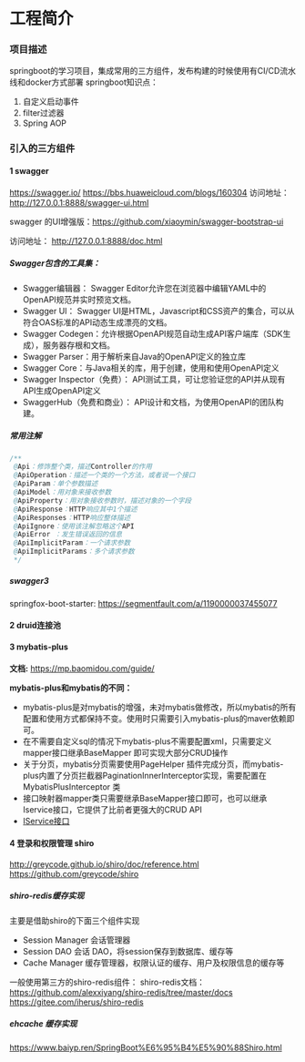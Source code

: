 # 工程简介
###  项目描述
springboot的学习项目，集成常用的三方组件，发布构建的时候使用有CI/CD流水线和docker方式部署
springboot知识点：
1. 自定义启动事件
2. filter过滤器
3. Spring AOP

### 引入的三方组件
#### 1 swagger
https://swagger.io/
https://bbs.huaweicloud.com/blogs/160304
访问地址：http://127.0.0.1:8888/swagger-ui.html

swagger 的UI增强版：https://github.com/xiaoymin/swagger-bootstrap-ui

访问地址： http://127.0.0.1:8888/doc.html
##### Swagger包含的工具集：
* Swagger编辑器： Swagger Editor允许您在浏览器中编辑YAML中的OpenAPI规范并实时预览文档。
* Swagger UI： Swagger UI是HTML，Javascript和CSS资产的集合，可以从符合OAS标准的API动态生成漂亮的文档。
* Swagger Codegen：允许根据OpenAPI规范自动生成API客户端库（SDK生成），服务器存根和文档。
* Swagger Parser：用于解析来自Java的OpenAPI定义的独立库
* Swagger Core：与Java相关的库，用于创建，使用和使用OpenAPI定义
* Swagger Inspector（免费）： API测试工具，可让您验证您的API并从现有API生成OpenAPI定义
* SwaggerHub（免费和商业）： API设计和文档，为使用OpenAPI的团队构建。
##### 常用注解
```java
/**
 @Api：修饰整个类，描述Controller的作用
 @ApiOperation：描述一个类的一个方法，或者说一个接口
 @ApiParam：单个参数描述
 @ApiModel：用对象来接收参数
 @ApiProperty：用对象接收参数时，描述对象的一个字段
 @ApiResponse：HTTP响应其中1个描述
 @ApiResponses：HTTP响应整体描述
 @ApiIgnore：使用该注解忽略这个API
 @ApiError ：发生错误返回的信息
 @ApiImplicitParam：一个请求参数
 @ApiImplicitParams：多个请求参数
 */
```
##### swagger3 
 springfox-boot-starter: https://segmentfault.com/a/1190000037455077
#### 2 druid连接池
#### 3 mybatis-plus
**文档:** https://mp.baomidou.com/guide/

**mybatis-plus和mybatis的不同：** 
* mybatis-plus是对mybatis的增强，未对mybatis做修改，所以mybatis的所有配置和使用方式都保持不变。使用时只需要引入mybatis-plus的maver依赖即可。
* 在不需要自定义sql的情况下mybatis-plus不需要配置xml，只需要定义mapper接口继承BaseMapper 即可实现大部分CRUD操作
* 关于分页，mybatis分页需要使用PageHelper 插件完成分页，而mybatis-plus内置了分页拦截器PaginationInnerInterceptor实现，需要配置在MybatisPlusInterceptor 类
* 接口映射器mapper类只需要继承BaseMapper接口即可，也可以继承Iservice接口，它提供了比前者更强大的CRUD API
* [IService接口](https://baomidou.com/guide/crud-interface.html#service-crud-%E6%8E%A5%E5%8F%A3)

#### 4 登录和权限管理 shiro
http://greycode.github.io/shiro/doc/reference.html
https://github.com/greycode/shiro

##### shiro-redis缓存实现
主要是借助shiro的下面三个组件实现
* Session Manager 会话管理器
* Session DAO 会话 DAO，将session保存到数据库、缓存等
* Cache Manager 缓存管理器，权限认证的缓存、用户及权限信息的缓存等

一般使用第三方的shiro-redis组件：
shiro-redis文档： https://github.com/alexxiyang/shiro-redis/tree/master/docs
https://gitee.com/iherus/shiro-redis
##### ehcache 缓存实现
https://www.baiyp.ren/SpringBoot%E6%95%B4%E5%90%88Shiro.html

